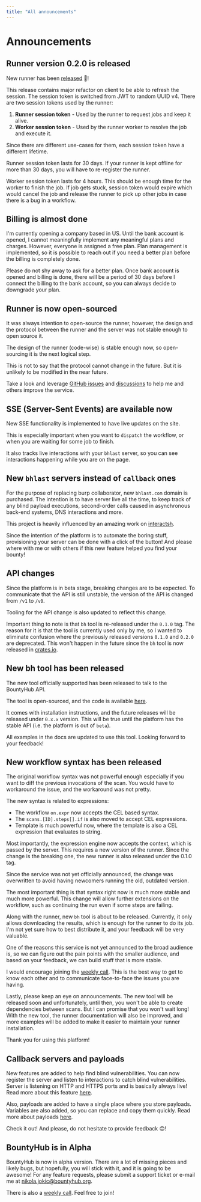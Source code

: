 ```yaml
---
title: "All announcements"
---
```


# Announcements

## Runner version 0.2.0 is released

New runner has been [released](https://github.com/bountyhub-org/runner/releases/tag/0.2.0) 🎉! 

This release contains major refactor on client to be able to refresh the session. The session token is switched from JWT to random UUID v4. There are two session tokens used by the runner:
1. **Runner session token** - Used by the runner to request jobs and keep it alive.
2. **Worker session token** - Used by the runner worker to resolve the job and execute it.

Since there are different use-cases for them, each session token have a different lifetime.

Runner session token lasts for 30 days. If your runner is kept offline for more than 30 days, you will have to
re-register the runner.

Worker session token lasts for 4 hours. This should be enough time for the worker to finish the job. If job gets
stuck, session token would expire which would cancel the job and release the runner to pick up other jobs in case
there is a bug in a workflow.


## Billing is almost done

I'm currently opening a company based in US. Until the bank account is opened, I cannot meaningfully implement
any meaningful plans and charges. However, everyone is assigned a free plan. Plan management is implemented, so
it is possible to reach out if you need a better plan before the billing is completely done.

Please do not shy away to ask for a better plan. Once bank account is opened and billing is done, there will be
a period of 30 days before I connect the billing to the bank account, so you can always decide to downgrade your plan.

## Runner is now open-sourced

It was always intention to open-source the runner, however, the design and the protocol between the runner and the server was not stable enough to open source it.

The design of the runner (code-wise) is stable enough now, so open-sourcing it is the next logical step.

This is not to say that the protocol cannot change in the future. But it is unlikely to be modified in the near future.

Take a look and leverage [GitHub issues](https://github.com/bountyhub-org/runner/issues) and [discussions](https://github.com/bountyhub-org/runner/discussions) to help me and others improve the service.

## SSE (Server-Sent Events) are available now

New SSE functionality is implemented to have live updates on the site.

This is especially important when you want to `dispatch` the workflow, or when you are
waiting for some job to finish.

It also tracks live interactions with your `bhlast` server,
so you can see interactions happening while you are on the page.

## New `bhlast` servers instead of `callback` ones

For the purpose of replacing burp collaborator, new `bhlast.com` domain is purchased.
The intention is to have server live all the time, to keep track of any blind payload executions,
second-order calls caused in asynchronous back-end systems, DNS interactions and more.

This project is heavily influenced by an amazing work on [interactsh](https://github.com/projectdiscovery/interactsh).

Since the intention of the platform is to automate the boring stuff, provisioning your server can be done with a
click of the button! And please where with me or with others if this new feature helped you find your bounty!

## API changes

Since the platform is in beta stage, breaking changes are to be expected. To communicate that
the API is still unstable, the version of the API is changed from `/v1` to `/v0`.

Tooling for the API change is also updated to reflect this change.

Important thing to note is that `bh` tool is re-released under the `0.1.0` tag. The reason for it
is that the tool is currently used only by me, so I wanted to eliminate confusion where the
previously released versions `0.1.0` and `0.2.0` are deprecated. This won't happen in the future
since the `bh` tool is now released in [crates.io](https://crates.io/crates/bh).

## New bh tool has been released

The new tool officially supported has been released to talk to the BountyHub API.

The tool is open-sourced, and the code is available [here](https://github.com/bountyhub-org/bh).

It comes with installation instructions, and the future releases will be released under `0.x.x` version. This will be true until the platform has the stable API (i.e. the platform is out of `beta`).

All examples in the docs are updated to use this tool. Looking forward to your feedback!

## New workflow syntax has been released

The original workflow syntax was not powerful enough especially if you want to diff the previous invocations of the scan.
You would have to workaround the issue, and the workaround was not pretty.

The new syntax is related to expressions:

- The workflow `on.expr` now accepts the CEL based syntax.
- The `scans.[ID].steps[].if` is also moved to accept CEL expressions.
- Template is much powerful now, where the template is also a CEL expression that evaluates to string.

Most importantly, the expression engine now accepts the context, which is passed by the server. This requires a new
version of the runner. Since the change is the breaking one, the new runner is also released under the 0.1.0 tag.

Since the service was not yet officially announced, the change was overwritten to avoid having newcomers running the old, outdated version.

The most important thing is that syntax right now is much more stable and much more powerful. This change will allow further extensions on the workflow, such as continuing the run even if some steps are failing.

Along with the runner, new `bh` tool is about to be released. Currently, it only allows downloading the results, which is enough for the runner to do its job. I'm not yet sure how to best distribute it, and your feedback will be very valuable.

One of the reasons this service is not yet announced to the broad audience is, so we can figure out the pain points with the smaller audience, and based on your feedback, we can build stuff that is more stable.

I would encourage joining the [weekly call](https://calendar.google.com/calendar/u/0/embed?height=600&wkst=1&ctz=Europe/Belgrade&bgcolor=%23ffffff&src=Y180ZjZmOWQyYTlkYmMzYjliNDc4MGQwN2Q0MTYxNmJmODE0ZjM2ODQ5NTY4NDM3ZjUwMjhkNjUzMTE5NWI2ZmZjQGdyb3VwLmNhbGVuZGFyLmdvb2dsZS5jb20&color=%238E24AA). This is the best way to get to know each other and to communicate face-to-face the issues you are having.

Lastly, please keep an eye on announcements. The new tool will be released soon and unfortunately, until then, you won't be able to create dependencies between scans. But I can promise that you won't wait long! With the new tool, the runner documentation will also be improved, and more examples will be added to make it easier to maintain your runner installation.

Thank you for using this platform!

## Callback servers and payloads

New features are added to help find blind vulnerabilities. You can now register the server and listen to interactions to catch blind vulnerabilities. Server is listening on HTTP and HTTPS ports and is basically always live! Read more about this feature [here](https://docs.bountyhub.org/callback-servers/about).

Also, payloads are added to have a single place where you store payloads. Variables are also added, so you can replace and copy them quickly. Read more about payloads [here](https://docs.bountyhub.org/payloads/about).

Check it out! And please, do not hesitate to provide feedback 😊!

## BountyHub is in Alpha

BountyHub is now in alpha version. There are a lot of missing pieces and likely bugs, but hopefully, you will stick with it, and it is going to be awesome! For any feature requests, please submit a support ticket or e-mail me at [nikola.jokic@bountyhub.org](mailto:nikola.jokic@bountyhub.org).

There is also a [weekly call](https://bountyhub.org/bountyhub#meet). Feel free to join!
